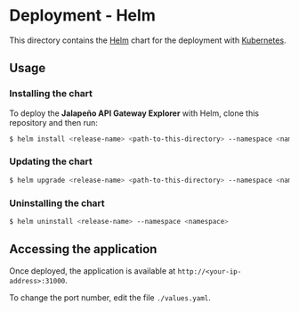 # Deployment - Helm

This directory contains the [Helm](https://helm.sh/) chart for the deployment with [Kubernetes](https://kubernetes.io/).

## Usage

### Installing the chart

To deploy the **Jalapeño API Gateway Explorer** with Helm, clone this repository and then run:

```bash
$ helm install <release-name> <path-to-this-directory> --namespace <namespace>
```

### Updating the chart

```bash
$ helm upgrade <release-name> <path-to-this-directory> --namespace <namespace>
```

### Uninstalling the chart

```bash
$ helm uninstall <release-name> --namespace <namespace>
```

## Accessing the application

Once deployed, the application is available at `http://<your-ip-address>:31000`.

To change the port number, edit the file `./values.yaml`.
